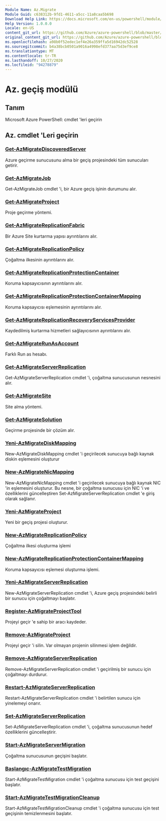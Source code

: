 ```yaml
---
Module Name: Az.Migrate
Module Guid: c638312b-9fd1-4611-a5cc-11a8caa5b698
Download Help Link: https://docs.microsoft.com/en-us/powershell/module/az.migrate
Help Version: 1.0.0.0
Locale: en-US
content_git_url: https://github.com/Azure/azure-powershell/blob/master/src/Migrate/help/Az.Migrate.md
original_content_git_url: https://github.com/Azure/azure-powershell/blob/master/src/Migrate/help/Az.Migrate.md
ms.openlocfilehash: a98b0f52edec1ef4e26a359ffa5d16942dc52528
ms.sourcegitcommit: b4a38bcb0501a9016a4998efd377aa75d3ef9ce8
ms.translationtype: MT
ms.contentlocale: tr-TR
ms.lasthandoff: 10/27/2020
ms.locfileid: "94278879"
---
```

# Az. geçiş modülü
## Tanım
Microsoft Azure PowerShell: cmdlet 'leri geçirin

## Az. cmdlet 'Leri geçirin
### [Get-AzMigrateDiscoveredServer](Get-AzMigrateDiscoveredServer.md)
Azure geçirme sunucusunu alma bir geçiş projesindeki tüm sunucuları getirir.

### [Get-AzMigrateJob](Get-AzMigrateJob.md)
Get-AzMigrateJob cmdlet 'i, bir Azure geçiş işinin durumunu alır.

### [Get-AzMigrateProject](Get-AzMigrateProject.md)
Proje geçirme yöntemi.

### [Get-AzMigrateReplicationFabric](Get-AzMigrateReplicationFabric.md)
Bir Azure Site kurtarma yapısı ayrıntılarını alır.

### [Get-AzMigrateReplicationPolicy](Get-AzMigrateReplicationPolicy.md)
Çoğaltma ilkesinin ayrıntılarını alır.

### [Get-AzMigrateReplicationProtectionContainer](Get-AzMigrateReplicationProtectionContainer.md)
Koruma kapsayıcısının ayrıntılarını alır.

### [Get-AzMigrateReplicationProtectionContainerMapping](Get-AzMigrateReplicationProtectionContainerMapping.md)
Koruma kapsayıcısı eşlemesinin ayrıntılarını alır.

### [Get-AzMigrateReplicationRecoveryServicesProvider](Get-AzMigrateReplicationRecoveryServicesProvider.md)
Kaydedilmiş kurtarma hizmetleri sağlayıcısının ayrıntılarını alır.

### [Get-AzMigrateRunAsAccount](Get-AzMigrateRunAsAccount.md)
Farklı Run as hesabı.

### [Get-AzMigrateServerReplication](Get-AzMigrateServerReplication.md)
Get-AzMigrateServerReplication cmdlet 'i, çoğaltma sunucusunun nesnesini alır.

### [Get-AzMigrateSite](Get-AzMigrateSite.md)
Site alma yöntemi.

### [Get-AzMigrateSolution](Get-AzMigrateSolution.md)
Geçirme projesinde bir çözüm alır.

### [Yeni-AzMigrateDiskMapping](New-AzMigrateDiskMapping.md)
New-AzMigrateDiskMapping cmdlet 'i geçirilecek sunucuya bağlı kaynak diskin eşlemesini oluşturur

### [New-AzMigrateNicMapping](New-AzMigrateNicMapping.md)
New-AzMigrateNicMapping cmdlet 'i geçirilecek sunucuya bağlı kaynak NIC 'in eşlemesini oluşturur.
Bu nesne, bir çoğaltma sunucusu için NIC 'i ve özelliklerini güncelleştiren Set-AzMigrateServerReplication cmdlet 'e giriş olarak sağlanır.

### [Yeni-AzMigrateProject](New-AzMigrateProject.md)
Yeni bir geçiş projesi oluşturur.

### [New-AzMigrateReplicationPolicy](New-AzMigrateReplicationPolicy.md)
Çoğaltma ilkesi oluşturma işlemi

### [New-AzMigrateReplicationProtectionContainerMapping](New-AzMigrateReplicationProtectionContainerMapping.md)
Koruma kapsayıcısı eşlemesi oluşturma işlemi.

### [Yeni-AzMigrateServerReplication](New-AzMigrateServerReplication.md)
New-AzMigrateServerReplication cmdlet 'i, Azure geçiş projesindeki belirli bir sunucu için çoğaltmayı başlatır.

### [Register-AzMigrateProjectTool](Register-AzMigrateProjectTool.md)
Projeyi geçir 'e sahip bir aracı kaydeder.

### [Remove-AzMigrateProject](Remove-AzMigrateProject.md)
Projeyi geçir 'i silin.
Var olmayan projenin silinmesi işlem değildir.

### [Remove-AzMigrateServerReplication](Remove-AzMigrateServerReplication.md)
Remove-AzMigrateServerReplication cmdlet 'i geçirilmiş bir sunucu için çoğaltmayı durdurur.

### [Restart-AzMigrateServerReplication](Restart-AzMigrateServerReplication.md)
Restart-AzMigrateServerReplication cmdlet 'i belirtilen sunucu için yinelemeyi onarır.

### [Set-AzMigrateServerReplication](Set-AzMigrateServerReplication.md)
Set-AzMigrateServerReplication cmdlet 'i, çoğaltma sunucusunun hedef özelliklerini güncelleştirir.

### [Start-AzMigrateServerMigration](Start-AzMigrateServerMigration.md)
Çoğaltma sunucusunun geçişini başlatır.

### [Başlangıç-AzMigrateTestMigration](Start-AzMigrateTestMigration.md)
Start-AzMigrateTestMigration cmdlet 'i çoğaltma sunucusu için test geçişini başlatır.

### [Start-AzMigrateTestMigrationCleanup](Start-AzMigrateTestMigrationCleanup.md)
Start-AzMigrateTestMigrationCleanup cmdlet 'i çoğaltma sunucusu için test geçişinin temizlenmesini başlatır.

